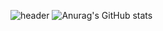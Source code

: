 ![header](https://capsule-render.vercel.app/api?type=slice)
![Anurag's GitHub stats](https://github-readme-stats.vercel.app/api?username=Hyung-Gunny&show_icons=true&theme=radical)
